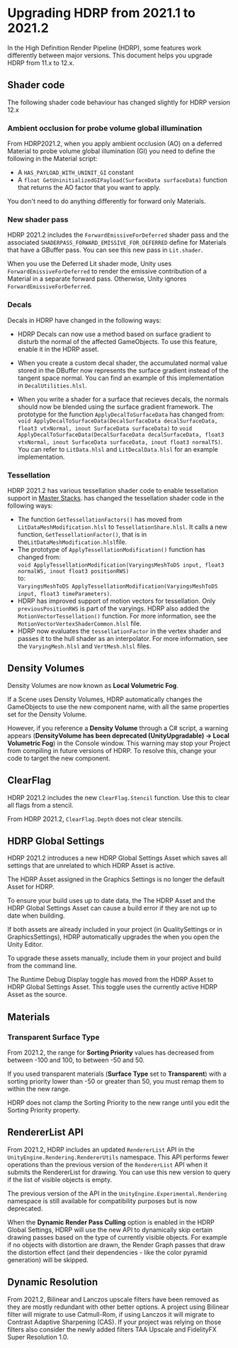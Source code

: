 # Upgrading HDRP from 2021.1 to 2021.2

In the High Definition Render Pipeline (HDRP), some features work differently between major versions. This document helps you upgrade HDRP from 11.x to 12.x.

## Shader code

The following shader code behaviour has changed slightly for HDRP version 12.x

### Ambient occlusion for probe volume global illumination

From HDRP2021.2, when you apply ambient occlusion (AO) on a deferred Material to probe volume global illumination (GI) you need to define the following in the Material script:

* A `HAS_PAYLOAD_WITH_UNINIT_GI` constant
* A `float GetUninitializedGIPayload(SurfaceData surfaceData)` function that returns the AO factor that you want to apply.

You don't need to do anything differently for forward only Materials.

### New shader pass

HDRP 2021.2 includes the `ForwardEmissiveForDeferred` shader pass and the associated `SHADERPASS_FORWARD_EMISSIVE_FOR_DEFERRED` define for Materials that have a GBuffer pass. You can see this new pass in `Lit.shader`.

When you use the Deferred Lit shader mode, Unity uses `ForwardEmissiveForDeferred` to render the emissive contribution of a Material in a separate forward pass. Otherwise, Unity ignores `ForwardEmissiveForDeferred`.

### Decals

Decals in HDRP have changed in the following ways:

* HDRP Decals can now use a method based on surface gradient to disturb the normal of the affected GameObjects. To use this feature, enable it in the HDRP asset.

* When you create a custom decal shader, the accumulated normal value stored in the DBuffer now represents the surface gradient instead of the tangent space normal. You can find an example of this implementation in `DecalUtilities.hlsl`.

* When you write a shader for a surface that recieves decals, the normals should now be blended using the surface gradient framework. The prototype for the function `ApplyDecalToSurfaceData` has changed from: `void ApplyDecalToSurfaceData(DecalSurfaceData decalSurfaceData, float3 vtxNormal, inout SurfaceData surfaceData)` to `void ApplyDecalToSurfaceData(DecalSurfaceData decalSurfaceData, float3 vtxNormal, inout SurfaceData surfaceData, inout float3 normalTS)`. You can refer to `LitData.hlsl` and `LitDecalData.hlsl` for an example implementation.

### Tessellation
HDRP 2021.2 has various tessellation shader code to enable tessellation support in [Master Stacks](master-stack-hdrp.md).  has changed the tessellation shader code in the following ways:

* The function `GetTessellationFactors()` has moved from `LitDataMeshModification.hlsl` to `TessellationShare.hlsl`. It calls a new function, `GetTessellationFactor()`, that is in the`LitDataMeshModification.hlsl`file.
* The prototype of `ApplyTessellationModification()` function has changed from:<br/> `void ApplyTessellationModification(VaryingsMeshToDS input, float3 normalWS, inout float3 positionRWS)`<br/>to:<br/>`VaryingsMeshToDS ApplyTessellationModification(VaryingsMeshToDS input, float3 timeParameters)`.
* HDRP has improved support of motion vectors for tessellation. Only `previousPositionRWS` is part of the varyings. HDRP also added the `MotionVectorTessellation()` function. For more information, see the `MotionVectorVertexShaderCommon.hlsl` file.
* HDRP now evaluates the `tessellationFactor` in the vertex shader and passes it to the hull shader as an interpolator. For more information, see the `VaryingMesh.hlsl` and `VertMesh.hlsl` files.

## Density Volumes

Density Volumes are now known as **Local Volumetric Fog**.

If a Scene uses Density Volumes, HDRP automatically changes the GameObjects to use the new component name, with all the same properties set for the Density Volume.

However, if you reference a **Density Volume** through a C# script, a warning appears (**DensityVolume has been deprecated (UnityUpgradable) -> Local Volumetric Fog**) in the Console window. This warning may stop your Project from compiling in future versions of HDRP. To resolve this, change your code to target the new component.

## ClearFlag

HDRP 2021.2 includes the new `ClearFlag.Stencil` function. Use this to clear all flags from a stencil.

From HDRP 2021.2,  `ClearFlag.Depth` does not clear stencils.

## HDRP Global Settings

HDRP 2021.2 introduces a new HDRP Global Settings Asset which saves all settings that are unrelated to which HDRP Asset is active.

The HDRP Asset assigned in the Graphics Settings is no longer the default Asset for HDRP.

To ensure your build uses up to date data, the The HDRP Asset and the HDRP Global Settings Asset can cause a build error if they are not up to date when building.

If both assets are already included in your project (in QualitySettings or in GraphicsSettings), HDRP automatically upgrades the when you open the Unity Editor.

To upgrade these assets manually, include them in your project and build from the command line.

The Runtime Debug Display toggle has moved from the HDRP Asset to HDRP Global Settings Asset. This toggle uses the currently active HDRP Asset as the source.

## Materials

### Transparent Surface Type

From 2021.2, the range for **Sorting Priority** values has decreased from between -100 and 100, to between -50 and 50.

If you used transparent materials (**Surface Type** set to **Transparent**) with a sorting priority lower than -50 or greater than 50, you must remap them to within the new range.

 HDRP does not clamp the Sorting Priority to the new range until you edit the Sorting Priority property.

## RendererList API

From 2021.2, HDRP includes an updated `RendererList` API in the `UnityEngine.Rendering.RendererUtils` namespace. This API performs fewer operations than the previous version of the `RendererList` API when it submits the RendererList for drawing. You can use this new version to query if the list of visible objects is empty.

The previous version of the API in the `UnityEngine.Experimental.Rendering` namespace is still available for compatibility purposes but is now deprecated.

When the **Dynamic Render Pass Culling** option is enabled in the HDRP Global Settings, HDRP will use the new API to dynamically skip certain drawing passes based on the type of currently visible objects. For example if no objects with distortion are drawn, the Render Graph passes that draw the distortion effect (and their dependencies - like the color pyramid generation) will be skipped.

## Dynamic Resolution

From 2021.2, Bilinear and Lanczos upscale filters have been removed as they are mostly redundant with other better options. A project using Bilinear filter will migrate to use Catmull-Rom, if using Lanczos it will migrate to Contrast Adaptive Sharpening (CAS).  If your project was relying on those filters also consider the newly added filters TAA Upscale and FidelityFX Super Resolution 1.0.
